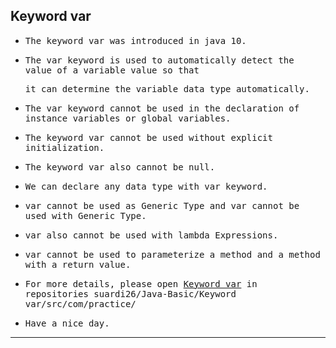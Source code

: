 ## Keyword var

- <samp>The keyword var was introduced in java 10.</samp>
    
- <samp>The var keyword is used to automatically detect the value of a variable value so that</samp> 

  <samp>it can determine the variable data type automatically.</samp>

- <samp>The var keyword cannot be used in the declaration of instance variables or global variables.</samp>

- <samp>The keyword var cannot be used without explicit initialization.</samp>

- <samp>The keyword var also cannot be null.</samp>

- <samp>We can declare any data type with var keyword.</samp>

- <samp>var cannot be used as Generic Type and var cannot be used with Generic Type.</samp>

- <samp>var also cannot be used with lambda Expressions.</samp>

- <samp>var cannot be used to parameterize a method and a method with a return value.</samp>

- <samp>For more details, please open [Keyword var](https://github.com/suardi26/Java-Basic/tree/main/Keyword%20var/src/com/practice) in repositories suardi26/Java-Basic/Keyword var/src/com/practice/</samp>

- <samp>Have a nice day.</samp>

---
